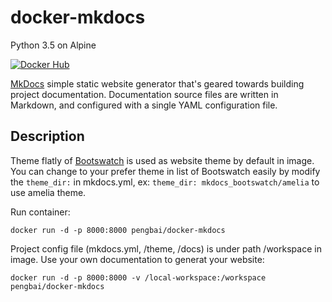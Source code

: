 # docker-mkdocs
Python 3.5 on Alpine

[![Docker Hub](https://img.shields.io/badge/docker-ready-blue.svg)](https://hub.docker.com/r/pengbai/docker-mkdocs/)

[MkDocs](http://www.mkdocs.org/) simple static website generator that's geared towards building project documentation. Documentation source files are written in Markdown, and configured with a single YAML configuration file.

## Description
Theme flatly of [Bootswatch](http://mkdocs.github.io/mkdocs-bootswatch/) is used as website theme by default in image. You can change to your prefer theme in list of Bootswatch easily by modify the ```theme_dir:``` in mkdocs.yml, ex: ```theme_dir: mkdocs_bootswatch/amelia``` to use amelia theme. 

Run container:
```
docker run -d -p 8000:8000 pengbai/docker-mkdocs
```

Project config file (mkdocs.yml, /theme, /docs) is under path /workspace in image. Use your own documentation to generat your website: 
```
docker run -d -p 8000:8000 -v /local-workspace:/workspace pengbai/docker-mkdocs
```

